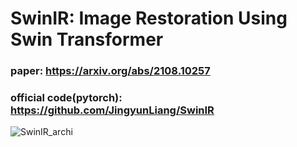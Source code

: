 # SwinIR: Image Restoration Using Swin Transformer
### paper: https://arxiv.org/abs/2108.10257
### official code(pytorch): https://github.com/JingyunLiang/SwinIR


![SwinIR_archi](https://user-images.githubusercontent.com/70330480/150893515-284dac75-783f-486a-ad9b-6235735bb8b3.png)
